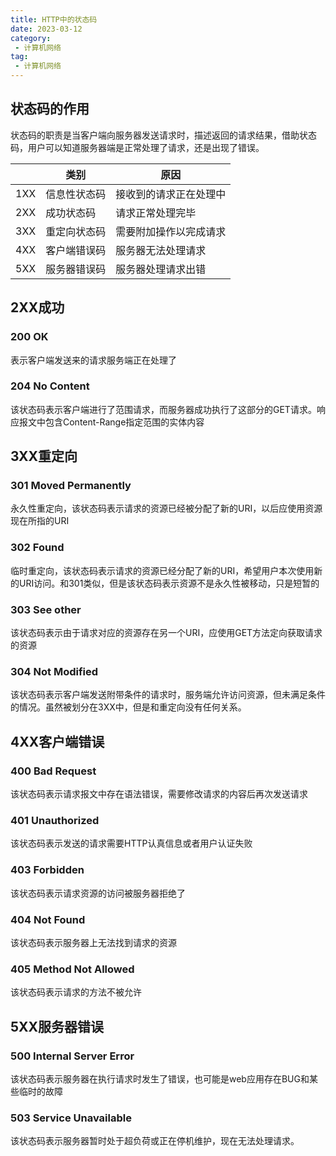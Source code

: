```yaml
---
title: HTTP中的状态码
date: 2023-03-12
category:
 - 计算机网络
tag:
 - 计算机网络
---
```

## 状态码的作用

状态码的职责是当客户端向服务器发送请求时，描述返回的请求结果，借助状态码，用户可以知道服务器端是正常处理了请求，还是出现了错误。

|      | 类别         | 原因                   |
| ---- | ------------ | ---------------------- |
| 1XX  | 信息性状态码 | 接收到的请求正在处理中 |
| 2XX  | 成功状态码   | 请求正常处理完毕       |
| 3XX  | 重定向状态码 | 需要附加操作以完成请求 |
| 4XX  | 客户端错误码 | 服务器无法处理请求     |
| 5XX  | 服务器错误码 | 服务器处理请求出错     |

## 2XX成功

### 200  OK

表示客户端发送来的请求服务端正在处理了

### 204 No Content

该状态码表示客户端进行了范围请求，而服务器成功执行了这部分的GET请求。响应报文中包含Content-Range指定范围的实体内容

## 3XX重定向

### 301 Moved Permanently

永久性重定向，该状态码表示请求的资源已经被分配了新的URI，以后应使用资源现在所指的URI

### 302 Found

临时重定向，该状态码表示请求的资源已经分配了新的URI，希望用户本次使用新的URI访问。和301类似，但是该状态码表示资源不是永久性被移动，只是短暂的

### 303 See other

该状态码表示由于请求对应的资源存在另一个URI，应使用GET方法定向获取请求的资源

### 304 Not Modified

该状态码表示客户端发送附带条件的请求时，服务端允许访问资源，但未满足条件的情况。虽然被划分在3XX中，但是和重定向没有任何关系。

## 4XX客户端错误

### 400 Bad Request

该状态码表示请求报文中存在语法错误，需要修改请求的内容后再次发送请求

### 401 Unauthorized

该状态码表示发送的请求需要HTTP认真信息或者用户认证失败

### 403 Forbidden

该状态码表示请求资源的访问被服务器拒绝了

### 404 Not Found

该状态码表示服务器上无法找到请求的资源

### 405 Method Not Allowed

该状态码表示请求的方法不被允许

## 5XX服务器错误

### 500 Internal Server Error

该状态码表示服务器在执行请求时发生了错误，也可能是web应用存在BUG和某些临时的故障

### 503 Service Unavailable

该状态码表示服务器暂时处于超负荷或正在停机维护，现在无法处理请求。